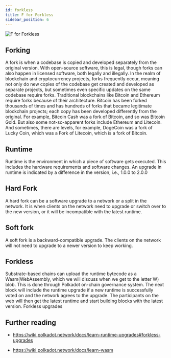 ```yaml
---
id: forkless
title: F for Forkless
sidebar_position: 6
---
```


![F for Forkless](assets/F.png)

## Forking

A fork is when a codebase is copied and developed separately from the original version. With
open-source software, this is legal, though forks can also happen in licensed software, both legally
and illegally. In the realm of blockchain and cryptocurrency projects, forks frequently occur,
meaning not only do new copies of the codebase get created and developed as separate projects, but
sometimes even specific updates on the same codebase require forks. Traditional blockchains like
Bitcoin and Ethereum require forks because of their architecture. Bitcoin has been forked thousands
of times and has hundreds of forks that became legitimate blockchain projects; each copy has been
developed differently from the original. For example, Bitcoin Cash was a fork of Bitcoin, and so was
Bitcoin Gold. But also some not-so-apparent forks include Ethereum and Litecoin. And sometimes,
there are levels, for example, DogeCoin was a fork of Lucky Coin, which was a Fork of Litecoin,
which is a fork of Bitcoin.

## Runtime

Runtime is the environment in which a piece of software gets executed. This includes the hardware
requirements and software changes. An upgrade in runtime is indicated by a difference in the
version, i.e., 1.0.0 to 2.0.0

## Hard Fork

A hard fork can be a software upgrade to a network or a split in the network. It is when clients on
the network need to upgrade or switch over to the new version, or it will be incompatible with the
latest runtime.

## Soft fork

A soft fork is a backward-compatible upgrade. The clients on the network will not need to upgrade to
a newer version to keep working.

## Forkless

Substrate-based chains can upload the runtime bytecode as a Wasm(WebAssembly, which we will discuss
when we get to the letter W) blob. This is done through Polkadot on-chain governance system. The
next block will include the runtime upgrade if a new runtime is successfully voted on and the
network agrees to the upgrade. The participants on the web will then get the latest runtime and
start building blocks with the latest version. Forkless upgrades

## Further reading

- https://wiki.polkadot.network/docs/learn-runtime-upgrades#forkless-upgrades

- https://wiki.polkadot.network/docs/learn-wasm
